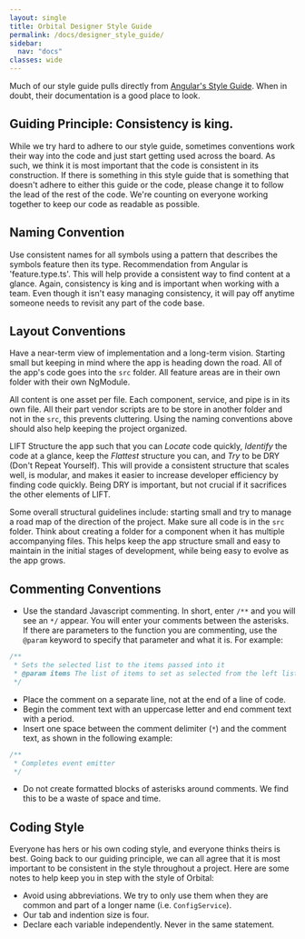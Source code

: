 ```yaml
---
layout: single
title: Orbital Designer Style Guide
permalink: /docs/designer_style_guide/
sidebar:
  nav: "docs"
classes: wide
---
```


Much of our style guide pulls directly from [Angular's Style Guide](https://angular.io/guide/styleguide). When in doubt, their documentation is a good place to look.

## Guiding Principle: Consistency is king.

While we try hard to adhere to our style guide, sometimes conventions work their way into the code and just start getting used across the board. As such, we think it is most important that the code is consistent in its construction. If there is something in this style guide that is something that doesn't adhere to either this guide or the code, please change it to follow the lead of the rest of the code. We're counting on everyone working together to keep our code as readable as possible.

## Naming Convention

Use consistent names for all symbols using a pattern that describes the symbols feature then its type. Recommendation from Angular is 'feature.type.ts'. This will help provide a consistent way to find content at a glance. Again, consistency is king and is important when working with a team. Even though it isn't easy managing consistency, it will pay off anytime someone needs to revisit any part of the code base.

## Layout Conventions

Have a near-term view of implementation and a long-term vision. Starting small but keeping in mind where the app is heading down the road. All of the app's code goes into the `src` folder. All feature areas are in their own folder with their own NgModule.

All content is one asset per file. Each component, service, and pipe is in its own file. All their part vendor scripts are to be store in another folder and not in the `src`, this prevents cluttering. Using the naming conventions above should also help keeping the project organized.

LIFT
Structure the app such that you can _Locate_ code quickly, _Identify_ the code at a glance, keep the _Flattest_ structure you can, and _Try_ to be DRY (Don't Repeat Yourself).
This will provide a consistent structure that scales well, is modular, and makes it easier to increase developer efficiency by finding code quickly.
Being DRY is important, but not crucial if it sacrifices the other elements of LIFT.

Some overall structural guidelines include: starting small and try to manage a road map of the direction of the project. Make sure all code is in the `src` folder.
Think about creating a folder for a component when it has multiple accompanying files. This helps keep the app structure small and easy to maintain in the initial stages of development, while being easy to evolve as the app grows.

## Commenting Conventions

- Use the standard Javascript commenting. In short, enter `/**` and you will see an `*/` appear. You will enter your comments between the asterisks. If there are parameters to the function you are commenting, use the `@param` keyword to specify that parameter and what it is.
  For example:

```javascript
/**
 * Sets the selected list to the items passed into it
 * @param items The list of items to set as selected from the left list
 */
```

- Place the comment on a separate line, not at the end of a line of code.
- Begin the comment text with an uppercase letter and end comment text with a period.
- Insert one space between the comment delimiter (`*`) and the comment text, as shown in the following example:

```javascript
/**
 * Completes event emitter
 */
```

- Do not create formatted blocks of asterisks around comments. We find this to be a waste of space and time.

## Coding Style

Everyone has hers or his own coding style, and everyone thinks theirs is best. Going back to our guiding principle, we can all agree that it is most important to be consistent in the style throughout a project. Here are some notes to help keep you in step with the style of Orbital:

- Avoid using abbreviations. We try to only use them when they are common and part of a longer name (i.e. `ConfigService`).
- Our tab and indention size is four.
- Declare each variable independently. Never in the same statement.
